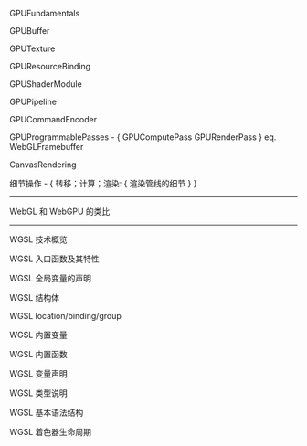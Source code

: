 GPUFundamentals

GPUBuffer

GPUTexture

GPUResourceBinding

GPUShaderModule

GPUPipeline

GPUCommandEncoder

GPUProgrammablePasses - { GPUComputePass GPURenderPass } eq. WebGLFramebuffer

CanvasRendering

细节操作 - { 转移；计算；渲染: { 渲染管线的细节 } }

---

WebGL 和 WebGPU 的类比

---

WGSL 技术概览

WGSL 入口函数及其特性

WGSL 全局变量的声明

WGSL 结构体

WGSL location/binding/group

WGSL 内置变量

WGSL 内置函数

WGSL 变量声明

WGSL 类型说明

WGSL 基本语法结构

WGSL 着色器生命周期